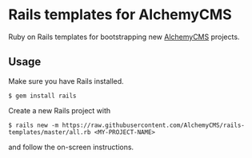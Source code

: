 # Rails templates for AlchemyCMS

Ruby on Rails templates for bootstrapping new [AlchemyCMS](https://github.com/AlchemyCMS/alchemy_cms) projects.

## Usage

Make sure you have Rails installed.

```
$ gem install rails
```

Create a new Rails project with

```
$ rails new -m https://raw.githubusercontent.com/AlchemyCMS/rails-templates/master/all.rb <MY-PROJECT-NAME>
```

and follow the on-screen instructions.
